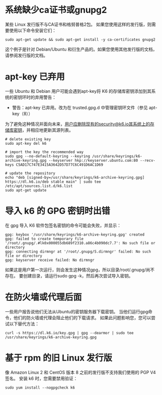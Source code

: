 # 系统缺少ca证书或gnupg2

某些 Linux 发行版不与CA证书和格努普格2包。 如果您使用这样的发行版，则需要使用以下命令安装它们：

	sudo apt-get update && sudo apt-get install -y ca-certificates gnupg2

这个例子是针对 Debian/Ubuntu 和衍生产品的。如果您使用其他发行版的文档，请参阅发行版的文档。

# apt-key 已弃用

一些 Ubuntu 和 Debian 用户可能会遇到apt-key将 K6 的存储库密钥添加到其系统的密钥环时的弃用警告：

- 警告：apt-key 已弃用。改为在 trusted.gpg.d 中管理密钥环文件（参见 apt-key（8））

为了避免这种情况并面向未来，用户应删除现有的security@k6.io其系统上的存储库密钥，并相应地更新其源列表。

	# delete existing key
	sudo apt-key del k6

	# import the key the recommended way
	sudo gpg --no-default-keyring --keyring /usr/share/keyrings/k6-archive-keyring.gpg --keyserver hkp://keyserver.ubuntu.com:80 --recv-keys C5AD17C747E3415A3642D57D77C6C491D6AC1D69

	# update the repository
	echo "deb [signed-by=/usr/share/keyrings/k6-archive-keyring.gpg] https://dl.k6.io/deb stable main" | sudo tee /etc/apt/sources.list.d/k6.list
	sudo apt-get update

# 导入 k6 的 GPG 密钥时出错

在 gpg 导入 K6 软件包签名密钥的命令可能会失败，并显示：

	gpg: keybox '/usr/share/keyrings/k6-archive-keyring.gpg' created
	gpg: failed to create temporary file '/root/.gnupg/.#lk0x000055db689f2310.a86c4b090dc7.7': No such file or directory
	gpg: connecting dirmngr at '/root/.gnupg/S.dirmngr' failed: No such file or directory
	gpg: keyserver receive failed: No dirmngr

如果这是用户第一次运行，则会发生这种情况gpg，所以目录/root/.gnupg/尚不存在。 要创建目录，请运行sudo gpg -k，然后再次尝试导入密钥。

# 在防火墙或代理后面

一些用户报告说他们无法从Ubuntu的密钥服务器下载密钥。 当他们运行gpg命令，他们的防火墙或代理会阻止他们的下载请求。 如果此问题影响您，您可以尝试以下替代方法：

	curl -s https://dl.k6.io/key.gpg | gpg --dearmor | sudo tee /usr/share/keyrings/k6-archive-keyring.gpg

# 基于 rpm 的旧 Linux 发行版

像 Amazon Linux 2 和 CentOS 版本 8 之前的发行版不支持我们使用的 PGP V4 签名。 安装 k6 时，您需要禁用验证：

	sudo yum install --nogpgcheck k6


